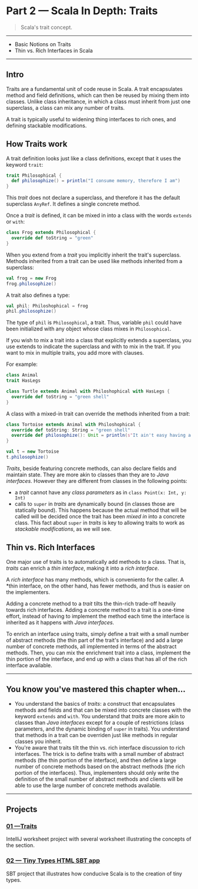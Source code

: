 # Part 2 &mdash; Scala In Depth: Traits
> Scala's trait concept.

---
+ Basic Notions on Traits
+ Thin vs. Rich Interfaces in Scala
---

## Intro
Traits are a fundamental unit of code reuse in Scala. A trait encapsulates method and field definitions, which can then be reused by mixing them into classes. Unlike class inheritance, in which a class must inherit from just one superclass, a class can mix any number of traits.

A trait is typically useful to widening thing interfaces to rich ones, and defining stackable modifications.

## How Traits work
A trait definition looks just like a class definitions, except that it uses the keyword `trait`:

```scala
trait Philosophical {
  def philosophize() = println("I consume memory, therefore I am")
}
```

This *trait* does not declare a superclass, and therefore it has the default superclass `AnyRef`. It defines a single concrete method.

Once a *trait* is defined, it can be mixed in into a class with the words `extends` or `with`:

```scala
class Frog extends Philosophical {
  override def toString = "green"
}
```

When you extend from a *trait* you implicitly inherit the trait's superclass. Methods inherited from a trait can be used like methods inherited from a superclass:

```scala
val frog = new Frog
frog.philosophize()
```

A trait also defines a type:

```scala
val phil: Philoshophical = frog
phil.philosophize()
```

The type of `phil` is `Philosophical`, a trait. Thus, variable `phil` could have been initialized with any object whose class mixes in `Philosophical`.

If you wish to mix a trait into a class that explicitly extends a superclass, you use extends to indicate the superclass and with to mix in the trait. If you want to mix in multiple traits, you add more with clauses.

For example:

```scala
class Animal
trait HasLegs

class Turtle extends Animal with Philoshophical with HasLegs {
  override def toString = "green shell"
}
```

A class with a mixed-in trait can override the methods inherited from a *trait*:

```scala
class Tortoise extends Animal with Philoshophical {
  override def toString: String = "green shell"
  override def philosophize(): Unit = println(s"It ain't easy having a ${toString}!")
}

val t = new Tortoise
t.philosophize()
```

*Traits*, beside featuring concrete methods, can also declare fields and maintain state. They are more akin to classes than they are to *Java interfaces*. 
However they are different from classes in the following points:
+ a *trait* cannot have any *class parameters* as in `class Point(x: Int, y: Int)`
+ calls to `super` in *traits* are dynamically bound (in classes those are statically bound). This happens because the actual method that will be called will be decided once the trait has been *mixed in* into a concrete class. This fact about `super` in *traits* is key to allowing traits to work as *stackable modifications*, as we will see.

## Thin vs. Rich Interfaces
One major use of traits is to automatically add methods to a class. That is, *traits* can enrich a *thin interface*, making it into a *rich interface*.

A *rich interface* has many methods, which is conveniento for the caller. A *thin interface, on the other hand, has fewer methods, and thus is easier on the implementers.

Adding a concrete method to a *trait* tilts the thin-rich trade-off heavily towards rich interfaces. Adding a concrete method to a trait is a one-time effort, instead of having to implement the method each time the interface is inherited as it happens with *Java interfaces*.

To enrich an interface using traits, simply define a trait with a small number of abstract methods (the thin part of the trait's interface) and add a large number of concrete methods, all implemented in terms of the abstract methods. Then, you can mix the enrichment trait into a class, implement the thin portion of the interface, and end up with a class that has all of the rich interface available.

---
## You know you've mastered this chapter when...

+ You understand the basics of *traits*: a construct that encapsulates methods and fields and that can be mixed into concrete classes with the keyword `extends` and `with`. You understand that *traits* are more akin to classes than *Java interfaces* except for a couple of restrictions (class parameters, and the dynamic binding of `super` in traits). You understand that methods in a trait can be overriden just like methods in regular classes you inherit.
+ You're aware that traits tilt the thin vs. rich interface discussion to rich interfaces. The trick is to define traits with a small number of abstract methods (the thin portion of the interface), and then define a large number of concrete methods based on the abstract methods (the rich portion of the interfaces). Thus, implementers should only write the definition of the small number of abstract methods and clients will be able to use the large number of concrete methods available.
---

## Projects

### [01 &mdash;Traits](./01-traits-worksheet)
IntelliJ worksheet project with several worksheet illustrating the concepts of the section.

### [02 &mdash; Tiny Types HTML SBT app](./02-tiny-types-html-app-sbt)
SBT project that illustrates how conducive Scala is to the creation of tiny types.